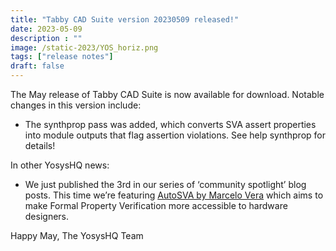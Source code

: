 ```yaml
---
title: "Tabby CAD Suite version 20230509 released!"
date: 2023-05-09
description : ""
image: /static-2023/YOS_horiz.png
tags: ["release notes"]
draft: false
---
```


The May release of Tabby CAD Suite is now available for download. Notable changes in this version include:

* The synthprop pass was added, which converts SVA assert properties into module outputs that flag assertion violations. See help synthprop for details!

In other YosysHQ news:

* We just published the 3rd in our series of ‘community spotlight’ blog posts. This time we’re featuring [AutoSVA by Marcelo Vera](/p/community-spotlight-autosva/) which aims to make Formal Property Verification more accessible to hardware designers.

Happy May,
The YosysHQ Team
